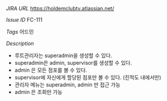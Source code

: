 
*JIRA URL* 
https://holdemclubtv.atlassian.net/

*Issue ID* 
FC-111

*Tags*
어드민

*Description*
- 루트관리자는 superadmin을 생성할 수 있다.
- superadmin은 admin, supervisor를 생성할 수 있다.
- admin 은 모든 점포를 볼 수 있다.
- supervisor에 자신에게 할당된 점포만 볼 수 있다. (진척도 내에서만)
- 관리자 메뉴는 superadmin, admin 만 접근 가능
- admin 은 조회만 가능
